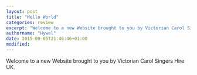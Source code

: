 ```yaml
---
layout: post
title: "Hello World"
categories: review
excerpt: "Welcome to a new Website brought to you by Victorian Carol Singers Hire UK."
authorname: "Hywel"
date: 2015-09-05T21:46:46+01:00
modified:
---
```

Welcome to a new Website brought to you by Victorian Carol Singers Hire UK.
